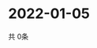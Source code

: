 # 2022-01-05
  共 0条

  <!-- BEGIN -->
  <!-- 最后更新时间Wed Jan 05 2022 15:03:59 GMT+0000 (Coordinated Universal Time) -->
  
  <!-- END -->
  
  